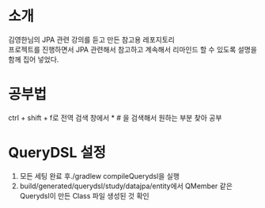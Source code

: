 # 소개
김영한님의 JPA 관련 강의를 듣고 만든 참고용 레포지토리 <br>
프로젝트를 진행하면서 JPA 관련해서 참고하고 계속해서 리마인드 할 수 있도록 설명을 함께 집어 넣었다.
# 공부법
ctrl + shift + f로 전역 검색 창에서 * # 을 검색해서 원하는 부분 찾아 공부
# QueryDSL 설정 
1. 모든 세팅 완료 후./gradlew compileQuerydsl을 실행
2. build/generated/querydsl/study/datajpa/entity에서 QMember 같은 Querydsl이 만든 Class 파일 생성된 것 확인 
